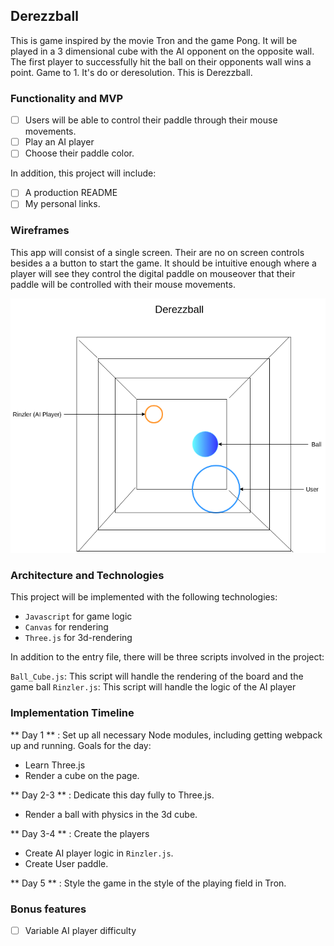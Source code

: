 ## Derezzball

This is game inspired by the movie Tron and the game Pong. It will be played in a 3 dimensional cube with the AI opponent on the opposite wall. The first player to successfully hit the ball on their opponents wall wins a point. Game to 1. It's do or deresolution. This is Derezzball.

### Functionality and MVP

- [ ] Users will be able to control their paddle through their mouse movements.
- [ ] Play an AI player
- [ ] Choose their paddle color.

In addition, this project will include:
- [ ] A production README
- [ ] My personal links.

### Wireframes

This app will consist of a single screen. Their are no on screen controls besides a a button to start the game. It should be intuitive enough where a player will see they control the digital paddle on mouseover that their paddle will be controlled with their mouse movements.

![wireframes](https://github.com/wjoeyu/Derezzball/blob/master/Derezzball.png)

### Architecture and Technologies

This project will be implemented with the following technologies:

- `Javascript` for game logic
- `Canvas` for rendering
- `Three.js` for 3d-rendering

In addition to the entry file, there will be three scripts involved in the project:

`Ball_Cube.js`: This script will handle the rendering of the board and the game ball
`Rinzler.js`: This script will handle the logic of the AI player

### Implementation Timeline

** Day 1 ** : Set up all necessary Node modules, including getting webpack up and running. Goals for the day:
- Learn Three.js
- Render a cube on the page.

** Day 2-3 ** : Dedicate this day fully to Three.js.
- Render a ball with physics in the 3d cube.

** Day 3-4 ** : Create the players
- Create AI player logic in `Rinzler.js`.
- Create User paddle.

** Day 5 ** : Style the game in the style of the playing field in Tron.


### Bonus features

- [ ] Variable AI player difficulty
